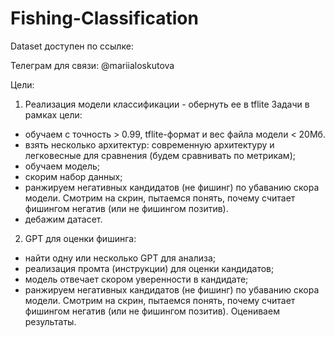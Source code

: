# Fishing-Classification

Dataset доступен по ссылке: 

Телеграм для связи: @mariialoskutova

Цели:
1) Реализация модели классификации - обернуть ее в tflite
Задачи в рамках цели: 
- обучаем с точность > 0.99, tflite-формат и вес файла модели < 20Мб.
- взять несколько архитектур: современную архитектуру и легковесные для сравнения (будем сравнивать по метрикам);
- обучаем модель;
- скорим набор данных;
- ранжируем негативных кандидатов (не фишинг) по убаванию скора модели. Смотрим на скрин, пытаемся понять, почему считает фишингом негатив (или не фишингом позитив).
- дебажим датасет.

2) GPT для оценки фишинга:
- найти одну или несколько GPT для анализа;
- реализация промта (инструкции) для оценки кандидатов;
- модель отвечает скором уверенности в кандидате;
- ранжируем негативных кандидатов (не фишинг) по убаванию скора модели. Смотрим на скрин, пытаемся понять, почему считает фишингом негатив (или не фишингом позитив).
Оцениваем результаты.
